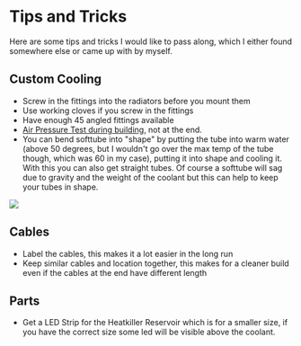 # Tips and Tricks

Here are some tips and tricks I would like to pass along, which I either found somewhere else or came up with by myself.

## Custom Cooling

* Screw in the fittings into the radiators before you mount them
* Use working cloves if you screw in the fittings
* Have enough 45 angled fittings available
* [Air Pressure Test during building](lessons-learned.md#air-pressure-testing), not at the end.
* You can bend softtube into "shape" by putting the tube into warm water \(above 50 degrees, but I  wouldn't go over the max temp of the tube though, which was 60 in my case\), putting it into shape and cooling it. With this you can also get straight tubes. Of course a softtube will sag due to gravity and the weight of the coolant but this can help to keep your tubes in shape.

![](../.gitbook/assets/lego3.png)

## Cables

* Label the cables, this makes it a lot easier in the long run
* Keep similar cables and location together, this makes for a cleaner build even if the cables at the end have different length

## Parts

* Get a LED Strip for the Heatkiller Reservoir which is for a smaller size, if you have the correct size some led will be visible above the coolant.

